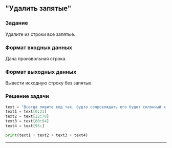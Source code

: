 ## "Удалить запятые"

### Задание

Удалите из строки все запятые.

### Формат входных данных

Дана произвольная строка.

### Формат выходных данных

Вывести исходную строку без запятых.

### Решение задачи

```python
text = "Всегда пишите код так, будто сопровождать его будет склонный к насилию психопат, который знает, где вы живете."
text1 = text[0:21]
text2 = text[22:78]
text3 = text[80:94]
text4 = text[95:]

print(text1 + text2 + text3 + text4)
```

---

